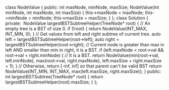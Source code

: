class NodeValue {
public:
int maxNode, minNode, maxSize;
NodeValue(int minNode, int maxNode, int maxSize) {
this->maxNode = maxNode;
this->minNode = minNode;
this->maxSize = maxSize;
}
};
​
class Solution {
private:
​
NodeValue largestBSTSubtreeHelper(TreeNode* root) {
// An empty tree is a BST of size 0.
if (!root) {
return NodeValue(INT_MAX, INT_MIN, 0);
}
// Get values from left and right subtree of current tree.
auto left = largestBSTSubtreeHelper(root->left);
auto right = largestBSTSubtreeHelper(root->right);
// Current node is greater than max in left AND smaller than min in right, it is a BST.
if (left.maxNode < root->val && root->val < right.minNode) {
// It is a BST.
return NodeValue(min(root->val, left.minNode), max(root->val, right.maxNode),
left.maxSize + right.maxSize + 1);
}
// Otherwise, return [-inf, inf] so that parent can't be valid BST
return NodeValue(INT_MIN, INT_MAX, max(left.maxSize, right.maxSize));
}
public:
int largestBSTSubtree(TreeNode* root) {
return largestBSTSubtreeHelper(root).maxSize;
}
};